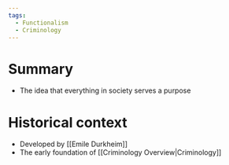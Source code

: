 ```yaml
---
tags:
  - Functionalism
  - Criminology
---
```


# Summary
- The idea that everything in society serves a purpose

# Historical context
- Developed by [[Emile Durkheim]]
- The early foundation of [[Criminology Overview|Criminology]]
